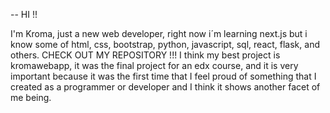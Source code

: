 -- HI !! 

 I'm Kroma, just a new web developer, right now i´m learning next.js but i know some of html, css, bootstrap, python, 
 javascript, sql, react, flask, and others. CHECK  OUT MY REPOSITORY !!!  I think my best project is kromawebapp, it was the 
 final project for an edx course, and it is very important because it was the first time that I feel proud of something that 
 I created as a programmer or developer and I think it shows another facet of me being. 
 
 
 
 
